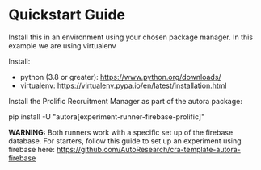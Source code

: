 # Quickstart Guide

Install this in an environment using your chosen package manager. In this example we are using virtualenv

Install:
- python (3.8 or greater): https://www.python.org/downloads/
- virtualenv: https://virtualenv.pypa.io/en/latest/installation.html

Install the Prolific Recruitment Manager as part of the autora package:

pip install -U "autora[experiment-runner-firebase-prolific]"

**WARNING:** Both runners work with a specific set up of the firebase database. For starters, follow this guide to set up an experiment using firebase here: https://github.com/AutoResearch/cra-template-autora-firebase
